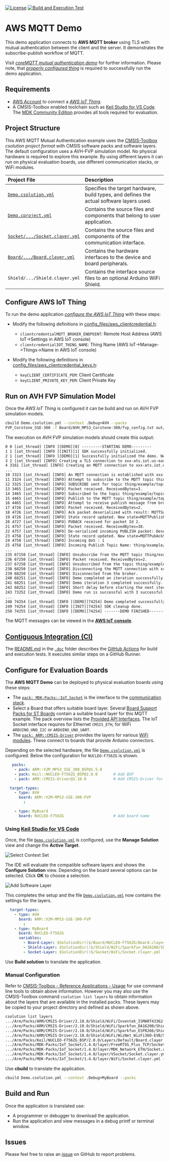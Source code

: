 [![License](https://img.shields.io/github/license/Arm-Examples/AWS_MQTT_Demo?label)](https://github.com/Arm-Examples/AWS_MQTT_Demo/blob/main/LICENSE)
[![Build and Execution Test](https://img.shields.io/github/actions/workflow/status/Arm-Examples/AWS_MQTT_Demo/AWS_MQTT-ci.yml?logo=arm&logoColor=0091bd&label=Build%20and%20Execution%20Test)](https://github.com/Arm-Examples/AWS_MQTT_Demo/tree/main/.github/workflows/AWS_MQTT-ci.yml)

# AWS MQTT Demo

This demo application connects to **AWS MQTT broker** using TLS with mutual authentication between the client and the server.
It demonstrates the subscribe-publish workflow of MQTT.

Visit [*coreMQTT mutual authentication demo*](https://docs.aws.amazon.com/freertos/latest/userguide/mqtt-demo-ma.html) for further information. 
Please note, that [*properly configured thing*](https://docs.aws.amazon.com/iot/latest/developerguide/iot-moisture-create-thing.html) is required to
successfully run the demo application.

## Requirements

- [AWS Account](https://aws.amazon.com/free) to connect a [*AWS IoT Thing*](https://docs.aws.amazon.com/iot/latest/developerguide/iot-moisture-create-thing.html).
- A CMSIS-Toolbox enabled toolchain such as [Keil Studio for VS Code](https://www.keil.arm.com/). The [MDK Community Edition](https://www.keil.arm.com/keil-mdk/#mdk-v6-editions) provides all tools required for evaluation.

## Project Structure

This AWS MQTT Mutual Authentication example uses the [CMSIS-Toolbox](https://github.com/Open-CMSIS-Pack/cmsis-toolbox/blob/main/docs/README.md#cmsis-toolbox)
*csolution project format* with CMSIS software packs and software layers. The default configuration uses a AVH-FVP simulation model.
No physical hardware is required to explore this example. By using different layers it can run on physical evaluation boards,
use different communication stacks, or WiFi modules.

Project File                                                                 | Description
:----------------------------------------------------------------------------|:----------------------------------------------------
[`Demo.csolution.yml`](Demo.csolution.yml)                                   | Specifies the target hardware, build types, and defines the actual software layers used.
[`Demo.cproject.yml`](Demo.cproject.yml)                                     | Contains the source files and components that belong to user application.
[`Socket/.../Socket.clayer.yml`](Socket/VSocket/Socket.clayer.yml)           | Contains the source files and components of the communication interface.
[`Board/.../Board.clayer.yml`](Board/AVH_MPS3_Corstone-300/Board.clayer.yml) | Contains the hardware interfaces to the device and board peripherals.
`Shield/.../Shield.clayer.yml`                                               | Contains the interface source files to an optional Arduino WiFi Shield.

## Configure AWS IoT Thing

To run the demo application [*configure the AWS IoT Thing*](https://docs.aws.amazon.com/iot/latest/developerguide/iot-moisture-create-thing.html) with these steps:

- Modify the following definitions in [config_files/aws_clientcredential.h](amazon-freertos/demos/include/aws_clientcredential.h):
  - `clientcredentialMQTT_BROKER_ENDPOINT`: Remote Host Address (AWS IoT->Settings in AWS IoT console)
  - `clientcredentialIOT_THING_NAME`: Thing Name (AWS IoT->Manage->Things->Name in AWS IoT console)

- Modify the following definitions in [config_files/aws_clientcredential_keys.h](amazon-freertos/demos/include/aws_clientcredential_keys.h):
  - `keyCLIENT_CERTIFICATE_PEM`: Client Certificate
  - `keyCLIENT_PRIVATE_KEY_PEM`: Client Private Key

## Run on AVH FVP Simulation Model

Once the *AWS IoT Thing* is configured it can be build and run on AVH FVP simulation models.

```bash
cbuild Demo.csolution.yml --context .Debug+AVH --packs
FVP_Corstone_SSE-300 -f Board/AVH_MPS3_Corstone-300/fvp_config.txt out/Demo/AVH/Debug/Demo.axf -Q 10
```

The execution on AVH FVP simulation models should create this output:

```txt
0 0 [iot_thread] [INFO ][DEMO][0] ---------STARTING DEMO---------
1 1 [iot_thread] [INFO ][INIT][1] SDK successfully initialized.
2 1 [iot_thread] [INFO ][DEMO][1] Successfully initialized the demo. Network type for the demo: 4
3 2 [iot_thread] [INFO] Creating a TLS connection to xxx-ats.iot.us-east-2.amazonaws.com:8883.
4 3161 [iot_thread] [INFO] Creating an MQTT connection to xxx-ats.iot.us-east-2.amazonaws.com.
...
10 3323 [iot_thread] [INFO] An MQTT connection is established with xxx-ats.iot.us-east-2.amazonaws.com.
11 3324 [iot_thread] [INFO] Attempt to subscribe to the MQTT topic thing/example/topic.
12 3325 [iot_thread] [INFO] SUBSCRIBE sent for topic thing/example/topic to broker.
13 3465 [iot_thread] [INFO] Packet received. ReceivedBytes=3.
14 3465 [iot_thread] [INFO] Subscribed to the topic thing/example/topic with maximum QoS 1.
15 4465 [iot_thread] [INFO] Publish to the MQTT topic thing/example/topic.
16 4465 [iot_thread] [INFO] Attempt to receive publish message from broker.
17 4726 [iot_thread] [INFO] Packet received. ReceivedBytes=2.
18 4726 [iot_thread] [INFO] Ack packet deserialized with result: MQTTSuccess.
19 4726 [iot_thread] [INFO] State record updated. New state=MQTTPublishDone.
20 4727 [iot_thread] [INFO] PUBACK received for packet Id 2.
21 4757 [iot_thread] [INFO] Packet received. ReceivedBytes=38.
22 4757 [iot_thread] [INFO] De-serialized incoming PUBLISH packet: DeserializerResult=MQTTSuccess.
23 4758 [iot_thread] [INFO] State record updated. New state=MQTTPubAckSend.
24 4758 [iot_thread] [INFO] Incoming QoS : 1
25 4758 [iot_thread] [INFO] Incoming Publish Topic Name: thing/example/topic matches subscribed topic.Incoming Publish Message : Hello World!
...
235 67150 [iot_thread] [INFO] Unsubscribe from the MQTT topic thing/example/topic.
236 67250 [iot_thread] [INFO] Packet received. ReceivedBytes=2.
237 67250 [iot_thread] [INFO] Unsubscribed from the topic thing/example/topic.
238 68250 [iot_thread] [INFO] Disconnecting the MQTT connection with xxx-ats.iot.us-east-2.amazonaws.com.
239 68250 [iot_thread] [INFO] Disconnected from the broker.
240 68251 [iot_thread] [INFO] Demo completed an iteration successfully.
241 68251 [iot_thread] [INFO] Demo iteration 3 completed successfully.
242 68252 [iot_thread] [INFO] Short delay before starting the next iteration....
243 73252 [iot_thread] [INFO] Demo run is successful with 3 successful loops out of total 3 loops.
...
248 74254 [iot_thread] [INFO ][DEMO][74254] Demo completed successfully.
249 74254 [iot_thread] [INFO ][INIT][74254] SDK cleanup done.
250 74255 [iot_thread] [INFO ][DEMO][74254] -------DEMO FINISHED-------
```

The MQTT messages can be viewed in the [**AWS IoT console**](https://docs.aws.amazon.com/iot/latest/developerguide/view-mqtt-messages.html).

## [Contiguous Integration (CI)](https://github.com/Arm-Examples/AWS_MQTT_Demo/tree/main/.doc/README.md)
The [README.md](https://github.com/Arm-Examples/AWS_MQTT_Demo/tree/main/.doc/README.md) in the [`.doc`](https://github.com/Arm-Examples/AWS_MQTT_Demo/tree/main/.doc) folder describes the [GitHub Actions](https://github.com/Arm-Examples/AWS_MQTT_Demo/tree/main/.github/workflows) for build and execution tests. It executes similar steps on a GitHub Runner.

## Configure for Evaluation Boards

The **AWS MQTT Demo** can be deployed to physical evaluation boards using these steps:

- The [`pack: MDK-Packs::IoT_Socket`](https://www.keil.arm.com/packs/iot_socket-mdk-packs) is the interface to the [communication stack](https://mdk-packs.github.io/IoT_Socket/latest/iot_socket_using.html#iot_socket_select).
- Select a Board that offers suitable board layer. Several [Board Support Packs for ST Boards](https://www.keil.arm.com/boards/?q=&vendor=stmicroelectronics) contain a suitable board layer for this MQTT example. The pack overview lists the [Provided API Interfaces](https://www.keil.arm.com/packs/nucleo-f756zg_bsp-keil). The IoT Socket interface requires for Ethernet `CMSIS_ETH`, for WiFi `ARDUINO_UNO_I2C` or `ARDUINO_UNO_UART`.
- The [`pack: ARM::CMSIS-Driver`](https://www.keil.arm.com/packs/cmsis-driver-arm) provides the layers for various [WiFi modules](https://arm-software.github.io/CMSIS-Driver/latest/shield_layer.html#shield_WiFi). These connect to boards that provide Arduino connectors.

Depending on the selected hardware, the file [`Demo.csolution.yml`](Demo.csolution.yml) is configured.  Below the configuration for `NUCLEO-F756ZG` is shown.

```yml
   packs:
    - pack: ARM::V2M_MPS3_SSE_300_BSP@1.5.0
    - pack: Keil::NUCLEO-F756ZG_BSP@2.0.0       # Add BSP
    - pack: ARM::CMSIS-Driver@2.10.0            # Add CMSIS-Driver for WiFi Shields

  target-types:
    - type: AVH
      board: ARM::V2M-MPS3-SSE-300-FVP
        :

    - type: MyBoard
      board: NUCLEO-F756ZG                      # Add board name
```

### Using [Keil Studio for VS Code](https://www.keil.arm.com/)

Once, the file [`Demo.csolution.yml`](Demo.csolution.yml) is configured, use the **Manage Solution** view and change the **Active Target**.

![Select Context Set](.doc/ContextSet.png)

The IDE will evaluate the compatible software layers and shows the **Configure Solution** view. Depending on the board several options can be selected.  Click **OK** to choose a selection.

![Add Software Layer](.doc/AddSoftwareLayer.png)

This completes the setup and the file [`Demo.csolution.yml`](Demo.csolution.yml) now contains the settings for the layers.

```yml
  target-types:
    - type: AVH
      board: ARM::V2M-MPS3-SSE-300-FVP
        :
    - type: MyBoard
      board: NUCLEO-F756ZG
      variables:
        - Board-Layer: $SolutionDir()$/Board/NUCLEO-F756ZG/Board.clayer.yml
        - Shield-Layer: $SolutionDir()$/Shield/WiFi/Sparkfun_DA16200/Shield.clayer.yml
        - Socket-Layer: $SolutionDir()$/Socket/WiFi/Socket.clayer.yml
```

Use **Build solution** to translate the application.

### Manual Configuration

Refer to [CMSIS-Toolbox - Reference Applications - Usage](https://github.com/Open-CMSIS-Pack/cmsis-toolbox/blob/main/docs/ReferenceApplications.md#usage) for use command line tools to obtain above information.  However you may also use the CMSIS-Toolbox command `csolution list layers` to obtain information about the layers that are available in the installed packs.  These layers may be copied to your project directory and defined as shown above.

```bash
csolution list layers
.../Arm/Packs/ARM/CMSIS-Driver/2.10.0/Shield/WiFi/Inventek_ISMART43362-E/Shield.clayer.yml (layer type: Shield)
.../Arm/Packs/ARM/CMSIS-Driver/2.10.0/Shield/WiFi/Sparkfun_DA16200/Shield.clayer.yml (layer type: Shield)
.../Arm/Packs/ARM/CMSIS-Driver/2.10.0/Shield/WiFi/Sparkfun_ESP8266/Shield.clayer.yml (layer type: Shield)
.../Arm/Packs/ARM/CMSIS-Driver/2.10.0/Shield/WiFi/WizNet_WizFi360-EVB/Shield.clayer.yml (layer type: Shield)
.../Arm/Packs/Keil/NUCLEO-F756ZG_BSP/2.0.0/Layers/Default/Board.clayer.yml (layer type: Board)
.../Arm/Packs/MDK-Packs/IoT_Socket/1.4.0/layer/FreeRTOS_Plus_TCP/Socket.clayer.yml (layer type: Socket)
.../Arm/Packs/MDK-Packs/IoT_Socket/1.4.0/layer/MDK_Network_ETH/Socket.clayer.yml (layer type: Socket)
.../Arm/Packs/MDK-Packs/IoT_Socket/1.4.0/layer/VSocket/Socket.clayer.yml (layer type: Socket)
.../Arm/Packs/MDK-Packs/IoT_Socket/1.4.0/layer/WiFi/Socket.clayer.yml (layer type: Socket)
```

Use **cbuild** to translate the application.

```bash
cbuild Demo.csolution.yml --context .Debug+MyBoard --packs
```

## Build and Run

Once the application is translated use:

- A programmer or debugger to download the application.
- Run the application and view messages in a debug printf or terminal window.

## Issues

Please feel free to raise an [issue](https://github.com/Arm-Examples/AWS_MQTT_Demo/issuesW) on GitHub to report problems.